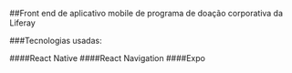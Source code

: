 ##Front end de aplicativo mobile de programa de doação corporativa da Liferay

###Tecnologias usadas:

####React Native
####React Navigation
####Expo